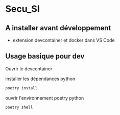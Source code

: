 # Secu_SI



## A installer avant développement

- extension devcontainer et docker dans VS Code

## Usage basique pour dev

Ouvrir le devcontainer

installer les dépendances python

```bash
poetry install
```

ouvrir l'environnement poetry python

```bash
poetry shell
```